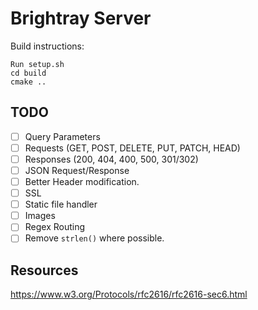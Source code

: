 # Brightray Server

Build instructions:

```
Run setup.sh
cd build
cmake ..
```

## TODO

- [ ] Query Parameters
- [ ] Requests (GET, POST, DELETE, PUT, PATCH, HEAD)
- [ ] Responses (200, 404, 400, 500, 301/302)
- [ ] JSON Request/Response
- [ ] Better Header modification.
- [ ] SSL
- [ ] Static file handler
- [ ] Images
- [ ] Regex Routing
- [ ] Remove `strlen()` where possible.

## Resources

https://www.w3.org/Protocols/rfc2616/rfc2616-sec6.html